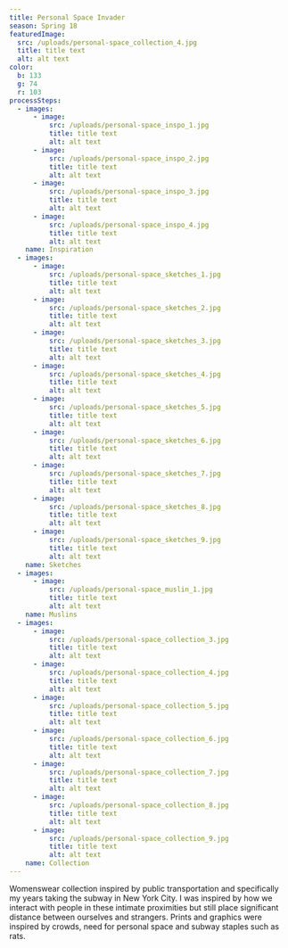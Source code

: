 ```yaml
---
title: Personal Space Invader
season: Spring 18
featuredImage:
  src: /uploads/personal-space_collection_4.jpg
  title: title text
  alt: alt text
color:
  b: 133
  g: 74
  r: 103
processSteps:
  - images:
      - image:
          src: /uploads/personal-space_inspo_1.jpg
          title: title text
          alt: alt text
      - image:
          src: /uploads/personal-space_inspo_2.jpg
          title: title text
          alt: alt text
      - image:
          src: /uploads/personal-space_inspo_3.jpg
          title: title text
          alt: alt text
      - image:
          src: /uploads/personal-space_inspo_4.jpg
          title: title text
          alt: alt text
    name: Inspiration
  - images:
      - image:
          src: /uploads/personal-space_sketches_1.jpg
          title: title text
          alt: alt text
      - image:
          src: /uploads/personal-space_sketches_2.jpg
          title: title text
          alt: alt text
      - image:
          src: /uploads/personal-space_sketches_3.jpg
          title: title text
          alt: alt text
      - image:
          src: /uploads/personal-space_sketches_4.jpg
          title: title text
          alt: alt text
      - image:
          src: /uploads/personal-space_sketches_5.jpg
          title: title text
          alt: alt text
      - image:
          src: /uploads/personal-space_sketches_6.jpg
          title: title text
          alt: alt text
      - image:
          src: /uploads/personal-space_sketches_7.jpg
          title: title text
          alt: alt text
      - image:
          src: /uploads/personal-space_sketches_8.jpg
          title: title text
          alt: alt text
      - image:
          src: /uploads/personal-space_sketches_9.jpg
          title: title text
          alt: alt text
    name: Sketches
  - images:
      - image:
          src: /uploads/personal-space_muslin_1.jpg
          title: title text
          alt: alt text
    name: Muslins
  - images:
      - image:
          src: /uploads/personal-space_collection_3.jpg
          title: title text
          alt: alt text
      - image:
          src: /uploads/personal-space_collection_4.jpg
          title: title text
          alt: alt text
      - image:
          src: /uploads/personal-space_collection_5.jpg
          title: title text
          alt: alt text
      - image:
          src: /uploads/personal-space_collection_6.jpg
          title: title text
          alt: alt text
      - image:
          src: /uploads/personal-space_collection_7.jpg
          title: title text
          alt: alt text
      - image:
          src: /uploads/personal-space_collection_8.jpg
          title: title text
          alt: alt text
      - image:
          src: /uploads/personal-space_collection_9.jpg
          title: title text
          alt: alt text
    name: Collection
---
```

Womenswear collection inspired by public transportation and specifically my
 years taking the subway in New York City. I was inspired by how we interact
 with people in these intimate proximities but still place significant distance
 between ourselves and strangers. Prints and graphics were inspired by crowds,
 need for personal space and subway staples such as rats.
